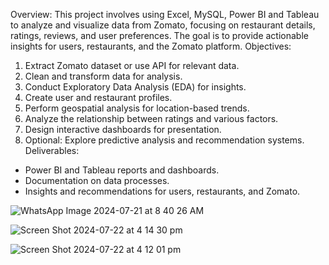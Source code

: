 Overview:
This project involves using Excel, MySQL, Power BI and Tableau to analyze and visualize data from Zomato, focusing on restaurant details, ratings, reviews, and user preferences. The goal is to provide actionable insights for users, restaurants, and the Zomato platform.
Objectives:
1. Extract Zomato dataset or use API for relevant data.
2. Clean and transform data for analysis.
3. Conduct Exploratory Data Analysis (EDA) for insights.
4. Create user and restaurant profiles.
5. Perform geospatial analysis for location-based trends.
6. Analyze the relationship between ratings and various factors.
7. Design interactive dashboards for presentation.
8. Optional: Explore predictive analysis and recommendation systems.
Deliverables:
* Power BI and Tableau reports and dashboards.
* Documentation on data processes.
* Insights and recommendations for users, restaurants, and Zomato.
  


![WhatsApp Image 2024-07-21 at 8 40 26 AM](https://github.com/user-attachments/assets/e5242327-e451-4df5-b0b8-bbc4d53133ad)


![Screen Shot 2024-07-22 at 4 14 30 pm](https://github.com/user-attachments/assets/507aa5ce-fdac-460f-8c82-9de7d405ac0b)


![Screen Shot 2024-07-22 at 4 12 01 pm](https://github.com/user-attachments/assets/bd2a91a2-2c0c-4073-a77d-684e738487d6)


